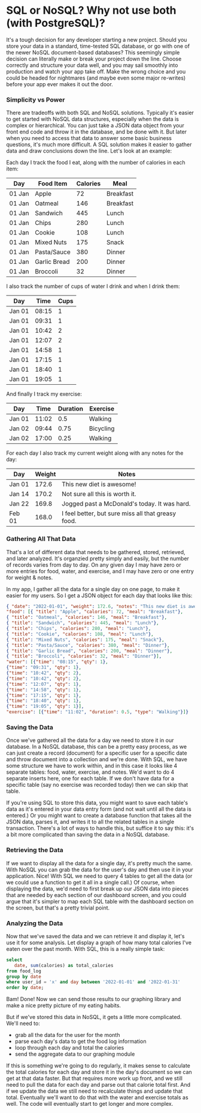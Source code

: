# SQL or NoSQL?  Why not use both (with PostgreSQL)?

It's a tough decision for any developer starting a new project.  Should you store your data in a standard, time-tested SQL database, or go with one of the newer NoSQL document-based databases?  This seemingly simple decision can literally make or break your project down the line.  Choose correctly and structure your data well, and you may sail smoothly into production and watch your app take off.  Make the wrong choice and you could be headed for nightmares (and maybe even some major re-writes) before your app ever makes it out the door.

### Simplicity vs Power
There are tradeoffs with both SQL and NoSQL solutions.  Typically it's easier to get started with NoSQL data structures, especially when the data is complex or hierarchical.  You can just take a JSON data object from your front end code and throw it in the database, and be done with it.  But later when you need to access that data to answer some basic business questions, it's much more difficult.  A SQL solution makes it easier to gather data and draw conclusions down the line.  Let's look at an example:

Each day I track the food I eat, along with the number of calories in each item:

| Day    | Food Item | Calories | Meal |
|--------|-----------|----------|------|
| 01 Jan | Apple     | 72 | Breakfast |
| 01 Jan | Oatmeal   | 146 | Breakfast |
| 01 Jan | Sandwich  | 445 | Lunch |
| 01 Jan | Chips     | 280 | Lunch |
| 01 Jan | Cookie    | 108 | Lunch |
| 01 Jan | Mixed Nuts | 175 | Snack |
| 01 Jan | Pasta/Sauce | 380 | Dinner |
| 01 Jan | Garlic Bread | 200 | Dinner |
| 01 Jan | Broccoli | 32 | Dinner |

I also track the number of cups of water I drink and when I drink them:

| Day    | Time  | Cups |
|--------|-------|------|
| Jan 01 | 08:15 | 1    |
| Jan 01 | 09:31 | 1    |
| Jan 01 | 10:42 | 2    |
| Jan 01 | 12:07 | 2    |
| Jan 01 | 14:58 | 1    |
| Jan 01 | 17:15 | 1    |
| Jan 01 | 18:40 | 1    |
| Jan 01 | 19:05 | 1    |

And finally I track my exercise:

| Day    | Time  | Duration | Exercise |
|--------|-------|----------|----------|
| Jan 01 | 11:02 | 0.5 | Walking |
| Jan 02 | 09:44 | 0.75 | Bicycling |
| Jan 02 | 17:00 | 0.25 | Walking |

For each day I also track my current weight along with any notes for the day:

| Day    | Weight | Notes |
|--------|--------|-------|
| Jan 01 | 172.6  | This new diet is awesome! |
| Jan 14 | 170.2  | Not sure all this is worth it. |
| Jan 22 | 169.8  | Jogged past a McDonald's today. It was hard. |
| Feb 01 | 168.0  | I feel better, but sure miss all that greasy food. |

### Gathering All That Data
That's a lot of different data that needs to be gathered, stored, retrieved, and later analyzed.  It's organzied pretty simply and easily, but the number of records varies from day to day.  On any given day I may have zero or more entries for food, water, and exercise, and I may have zero or one entry for weight & notes.

In my app, I gather all the data for a single day on one page, to make it easier for my users.  So I get a JSON object for each day that looks like this:

```json
{ "date": "2022-01-01", "weight": 172.6, "notes": "This new diet is awesome!", 
"food": [{ "title": "Apple", "calories": 72, "meal": "Breakfast"},
{ "title": "Oatmeal", "calories": 146, "meal": "Breakfast"},
{ "title": "Sandwich", "calories": 445, "meal": "Lunch"},
{ "title": "Chips", "calories": 280, "meal": "Lunch"},
{ "title": "Cookie", "calories": 108, "meal": "Lunch"},
{ "title": "Mixed Nuts", "calories": 175, "meal": "Snack"},
{ "title": "Pasta/Sauce", "calories": 380, "meal": "Dinner"},
{ "title": "Garlic Bread", "calories": 200, "meal": "Dinner"},
{ "title": "Broccoli", "calories": 32, "meal": "Dinner"}],
"water": [{"time": "08:15", "qty": 1},
{"time": "09:31", "qty": 1},
{"time": "10:42", "qty": 2},
{"time": "10:42", "qty": 2},
{"time": "12:07", "qty": 1},
{"time": "14:58", "qty": 1},
{"time": "17:15", "qty": 1},
{"time": "18:40", "qty": 1},
{"time": "19:05", "qty": 1}],
"exercise": [{"time": "11:02", "duration": 0.5, "type": "Walking"}]}
```

### Saving the Data
Once we've gathered all the data for a day we need to store it in our database.  In a NoSQL database, this can be a pretty easy process, as we can just create a record (document) for a specific user for a specific date and throw document into a collection and we're done.  With SQL, we have some structure we have to work within, and in this case it looks like 4 separate tables: food, water, exercise, and notes.  We'd want to do 4 separate inserts here, one for each table.  If we don't have data for a specific table (say no exercise was recorded today) then we can skip that table.

If you're using SQL to store this data, you might want to save each table's data as it's entered in your data entry form (and not wait until all the data is entered.)  Or you might want to create a database function that takes all the JSON data, parses it, and writes it to all the related tables in a single transaction.  There's a lot of ways to handle this, but suffice it to say this: it's a bit more complicated than saving the data in a NoSQL database.

### Retrieving the Data
If we want to display all the data for a single day, it's pretty much the same.  With NoSQL you can grab the data for the user's day and then use it in your application.  Nice!  With SQL we need to query 4 tables to get all the data (or we could use a function to get it all in a single call.)  Of course, when displaying the data, we'd need to first break up our JSON data into pieces that are needed by each section of our dashboard screen, and you could argue that it's simpler to map each SQL table with the dashboard section on the screen, but that's a pretty trivial point.

### Analyzing the Data
Now that we've saved the data and we can retrieve it and display it, let's use it for some analysis.  Let display a graph of how many total calories I've eaten over the past month.  With SQL, this is a really simple task:

```sql
select 
   date, sum(calories) as total_calories 
from food_log 
group by date 
where user_id = 'x' and day between '2022-01-01' and '2022-01-31' 
order by date;
```

Bam!  Done!  Now we can send those results to our graphing library and make a nice pretty picture of my eating habits.

But if we've stored this data in NoSQL, it gets a little more complicated.  We'll need to:

- grab all the data for the user for the month
- parse each day's data to get the food log information
- loop through each day and total the calories
- send the aggregate data to our graphing module

If this is something we're going to do regularly, it makes sense to calculate the total calories for each day and store it in the day's document so we can get at that data faster.  But that requires more work up front, and we still need to pull the data for each day and parse out that calorie total first.  And if we update the data we still need to recalculate things and update that total.  Eventually we'll want to do that with the water and exercise totals as well.  The code will eventually start to get longer and more complex.


